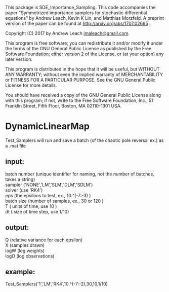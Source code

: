 This package is SDE_Importance_Sampling.  This code
accompanies the paper "Symmetrized importance samplers for
stochastic differential equations" by Andrew Leach, Kevin K
Lin, and Matthias Morzfeld.  A preprint version of the paper
can be found at http://arxiv.org/abs/1707.02695 .

Copyright (C) 2017 by Andrew Leach <imaleach@gmail.com>.

This program is free software; you can redistribute
it and/or modify it under the terms of the GNU
General Public License as published by the Free
Software Foundation; either version 2 of the
License, or (at your option) any later version.

This program is distributed in the hope that it
will be useful, but WITHOUT ANY WARRANTY; without
even the implied warranty of MERCHANTABILITY or
FITNESS FOR A PARTICULAR PURPOSE.  See the GNU
General Public License for more details.

You should have received a copy of the GNU General
Public License along with this program; if not, write
to the Free Software Foundation, Inc., 51 Franklin
Street, Fifth Floor, Boston, MA 02110-1301 USA.


# DynamicLinearMap

Test_Samplers will run and save a batch (of the chaotic pole reversal ex.) as a .mat file

## input:
batch number (unique identifier for naming, not the number of batches, takes a string)  
sampler ('NONE','LM','SLM','DLM','SDLM')  
solver (use 'RK4')  
eps (the epsilons to test, ex., 10.^(-7:-3) )  
batch size (number of samples, ex., 30 or 120 )  
T ( units of time, use 10 )  
dt ( size of time step, use 1/10)  

## output:
Q  (relative variance for each epsilon)  
X  (samples drawn)  
logW (log weights)  
logO (log observations)

## example:
Test_Samplers('1','LM','RK4',10.^(-7:-2),30,10,1/10)
